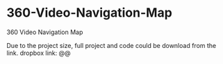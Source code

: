 # 360-Video-Navigation-Map
360 Video Navigation Map

Due to the project size, full project and code could be download from the link.
dropbox link: @@


